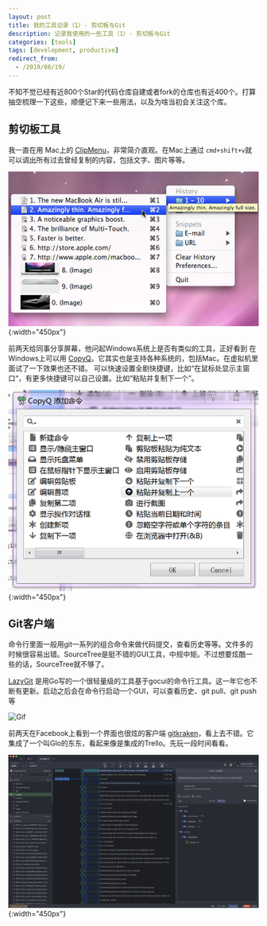 ```yaml
---
layout: post
title: 我的工具记录（1）- 剪切板与Git
description: 记录我使用的一些工具（1）- 剪切板与Git
categories: [tools]
tags: [development, productive]
redirect_from:
  - /2019/08/19/
---
```


不知不觉已经有近800个Star的代码仓库自建或者fork的仓库也有近400个。打算抽空梳理一下这些，顺便记下来一些用法，以及为啥当初会关注这个库。

## 剪切板工具
我一直在用 Mac上的 [ClipMenu](https://github.com/naotaka/ClipMenu)，非常简介直观。在Mac上通过 ```cmd+shift+v```就可以调出所有过去曾经复制的内容，包括文字、图片等等。

![ClipMenu](/image/2019-08-19/clipmenu.jpg){:width="450px"}

前两天给同事分享屏幕，他问起Windows系统上是否有类似的工具，正好看到
在Windows上可以用 [CopyQ](https://github.com/hluk/CopyQ/)。它其实也是支持各种系统的，包括Mac。在虚拟机里面试了一下效果也还不错。
可以快速设置全剧快捷键，比如“在鼠标处显示主窗口“，有更多快捷键可以自己设置。比如“粘贴并复制下一个”。

![options](/image/2019-08-19/copy-q-options.png){:width="450px"}

## Git客户端

命令行里面一般用git一系列的组合命令来做代码提交，查看历史等等。文件多的时候很容易出错。SourceTree是挺不错的GUI工具，中规中矩。不过想要炫酷一些的话，SourceTree就不够了。

[LazyGit](https://github.com/jesseduffield/lazygit) 是用Go写的一个很轻量级的工具基于gocui的命令行工具。这一年它也不断有更新。启动之后会在命令行启动一个GUI，可以查看历史、git pull、git push等

![Gif](https://github.com/jesseduffield/lazygit/raw/master/docs/resources/lazygit-example.gif)

前两天在Facebook上看到一个界面也很炫的客户端 [gitkraken](https://www.gitkraken.com/)，看上去不错。它集成了一个叫Glo的东东，看起来像是集成的Trello。先玩一段时间看看。

![Gitkraken](/image/2019-08-19/gitkraken.png){:width="450px"}
